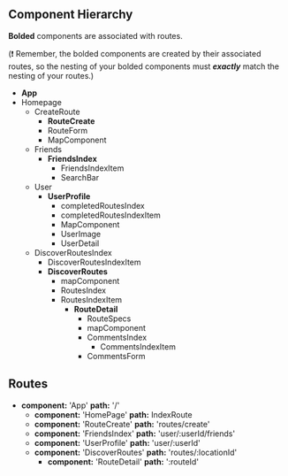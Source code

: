 ## Component Hierarchy

**Bolded** components are associated with routes.

(:exclamation: Remember, the bolded components are created by their
associated routes, so the nesting of your bolded components must
_**exactly**_ match the nesting of your routes.)

* **App**
* Homepage
  * CreateRoute
    * **RouteCreate**
    * RouteForm
    * MapComponent
  * Friends
    * **FriendsIndex**
      * FriendsIndexItem
      * SearchBar
  * User
    * **UserProfile**
      * completedRoutesIndex
      * completedRoutesIndexItem
      * MapComponent
      * UserImage
      * UserDetail
  * DiscoverRoutesIndex
    * DiscoverRoutesIndexItem
    * **DiscoverRoutes**
      * mapComponent
      * RoutesIndex
      * RoutesIndexItem
        * **RouteDetail**
          * RouteSpecs
          * mapComponent
          * CommentsIndex
            * CommentsIndexItem
          * CommentsForm
## Routes

* **component:** 'App' **path:** '/'
  * **component:** 'HomePage' **path:** IndexRoute
  * **component:** 'RouteCreate' **path:** 'routes/create'
  * **component:** 'FriendsIndex' **path:** 'user/:userId/friends'
  * **component:** 'UserProfile'  **path:** 'user/:userId'
  * **component:** 'DiscoverRoutes' **path:** 'routes/:locationId'
    * **component:** 'RouteDetail' **path:** ':routeId'
